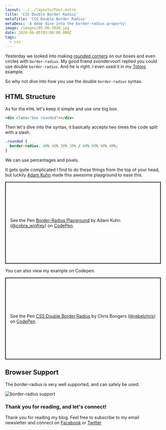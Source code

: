 ```yaml
---
layout: ../../layouts/Post.astro
title: 'CSS Double Border Radius'
metaTitle: 'CSS Double Border Radius'
metaDesc: 'A deep dive into the border-radius property'
image: /images/05-06-2020.jpg
date: 2020-06-05T03:00:00.000Z
tags:
  - css
---
```


Yesterday we looked into making [rounded corners](https://daily-dev-tips.com/posts/css-rounded-corners/) on our boxes and even circles with `border-radius`. My good friend svondervoort replied you could use double `border-radius`. And he is right. I even used it in my [Totoro](https://codepen.io/rebelchris/full/rNOWbbK) example.

So why not dive into how you use the double `border-radius` syntax.

## HTML Structure

As for the `HTML` let's keep it simple and use one big box.

```html
<div class="box rounded"></div>
```

Then let's dive into the syntax, it basically accepts two times the code split with a slash.

```css
.rounded {
  border-radius: 40% 40% 30% 30% / 60% 60% 40% 40%;
}
```

We can use percentages and pixels.

It gets quite complicated I find to do these things from the top of your head, but luckily [Adam Kuhn](https://twitter.com/cobra_winfrey) made this awesome playground to ease this.

<p class="codepen" data-height="265" data-theme-id="dark" data-default-tab="css,result" data-user="cobra_winfrey" data-slug-hash="jpRQbP" style="height: 265px; box-sizing: border-box; display: flex; align-items: center; justify-content: center; border: 2px solid; margin: 1em 0; padding: 1em;" data-pen-title="Border-Radius Playground">
  <span>See the Pen <a href="https://codepen.io/cobra_winfrey/pen/jpRQbP">
  Border-Radius Playground</a> by Adam Kuhn (<a href="https://codepen.io/cobra_winfrey">@cobra_winfrey</a>)
  on <a href="https://codepen.io">CodePen</a>.</span>
</p>
<script async src="https://static.codepen.io/assets/embed/ei.js"></script>

You can also view my example on Codepen.

<p class="codepen" data-height="265" data-theme-id="dark" data-default-tab="css,result" data-user="rebelchris" data-slug-hash="PoZwPMq" style="height: 265px; box-sizing: border-box; display: flex; align-items: center; justify-content: center; border: 2px solid; margin: 1em 0; padding: 1em;" data-pen-title="CSS Double Border Radius">
  <span>See the Pen <a href="https://codepen.io/rebelchris/pen/PoZwPMq">
  CSS Double Border Radius</a> by Chris Bongers (<a href="https://codepen.io/rebelchris">@rebelchris</a>)
  on <a href="https://codepen.io">CodePen</a>.</span>
</p>
<script async src="https://static.codepen.io/assets/embed/ei.js"></script>

## Browser Support

The border-radius is very well supported, and can safely be used.

![border-radius support](https://caniuse.bitsofco.de/image/border-radius.png)

### Thank you for reading, and let's connect!

Thank you for reading my blog. Feel free to subscribe to my email newsletter and connect on [Facebook](https://www.facebook.com/DailyDevTipsBlog) or [Twitter](https://twitter.com/DailyDevTips1)
